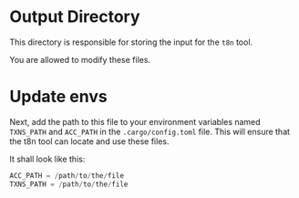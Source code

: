 # Output Directory

This directory is responsible for storing the input for the `t8n` tool.

You are allowed to modify these files.

# Update envs

Next, add the path to this file to your environment variables named `TXNS_PATH` and `ACC_PATH` in the `.cargo/config.toml` file. This will ensure that the t8n tool can locate and use these files.

It shall look like this:

```rust
ACC_PATH = /path/to/the/file
TXNS_PATH = /path/to/the/file
```
